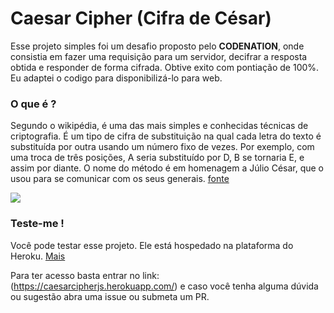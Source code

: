 # Caesar Cipher (Cifra de César)
Esse projeto simples foi um desafio proposto pelo **CODENATION**, onde consistia em fazer uma requisição para um servidor, decifrar a resposta obtida e responder de forma cifrada.  Obtive exito com pontiação de 100%. Eu adaptei o codigo para disponibilizá-lo para web. 

### O que é ?
Segundo o wikipédia, é uma das mais simples e conhecidas técnicas de criptografia. É um tipo de cifra de substituição na qual cada letra do texto é substituída por outra usando um número fixo de vezes. Por exemplo, com uma troca de três posições, A seria substituído por D, B se tornaria E, e assim por diante. O nome do método é em homenagem a Júlio César, que o usou para se comunicar com os seus generais. [fonte](https://pt.wikipedia.org/wiki/Cifra_de_C%C3%A9sar)

![](https://upload.wikimedia.org/wikipedia/commons/thumb/2/2b/Caesar3.svg/320px-Caesar3.svg.png)

### Teste-me !

Você pode testar esse projeto. Ele está hospedado na plataforma do Heroku. [Mais](https://www.heroku.com)

Para ter acesso basta entrar no link: (https://caesarcipherjs.herokuapp.com/) e caso você tenha alguma dúvida ou sugestão abra uma issue ou submeta um PR.
